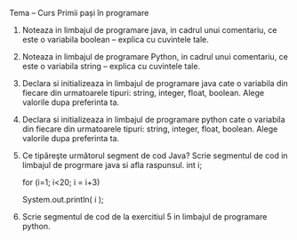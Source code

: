 Tema – Curs Primii pași în programare


1. Noteaza in limbajul de programare java, in cadrul unui comentariu, ce
   este o variabila boolean – explica cu cuvintele tale.
2. Noteaza in limbajul de programare Python, in cadrul unui comentariu,
   ce este o variabila string – explica cu cuvintele tale.
3. Declara si initializeaza in limbajul de programare java cate o variabila
   din fiecare din urmatoarele tipuri: string, integer, float, boolean. Alege
   valorile dupa preferinta ta.
4. Declara si initializeaza in limbajul de programare python cate o
   variabila din fiecare din urmatoarele tipuri: string, integer, float,
   boolean. Alege valorile dupa preferinta ta.
5. Ce tipăreşte următorul segment de cod Java? Scrie segmentul de cod
   in limbajul de progrmare java si afla raspunsul.
   int i;
   
   for (i=1; i<20; i = i+3)
   
   System.out.println( i );
6. Scrie segmentul de cod de la exercitiul 5 in limbajul de programare
   python.